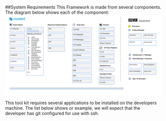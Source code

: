 ##System Requirements
This Framework is made from several components. The diagram below shows each of the component:
![](Images/ProjectComponents.png)

This tool kit requires several applications to be installed on the developers machine. The list below shows
or example, we will expect that the developer has git configured for use with ssh.
